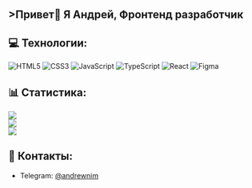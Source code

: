 ## >Привет👋 Я Андрей, Фронтенд разработчик


## 💻 Технологии:
![HTML5](https://img.shields.io/badge/html5-%23E34F26.svg?style=for-the-badge&logo=html5&logoColor=white) 
![CSS3](https://img.shields.io/badge/css3-%231572B6.svg?style=for-the-badge&logo=css3&logoColor=white) 
![JavaScript](https://img.shields.io/badge/javascript-%23323330.svg?style=for-the-badge&logo=javascript&logoColor=%23F7DF1E) 
![TypeScript](https://img.shields.io/badge/typescript-%23007ACC.svg?style=for-the-badge&logo=typescript&logoColor=white) 
![React](https://img.shields.io/badge/react-%2320232a.svg?style=for-the-badge&logo=react&logoColor=%2361DAFB) 
![Figma](https://img.shields.io/badge/figma-%23F24E1E.svg?style=for-the-badge&logo=figma&logoColor=white)

## 📊 Статистика:
![](https://github-readme-stats.vercel.app/api?username=daydreamonly&theme=dark&hide_border=false&include_all_commits=false&count_private=false)<br/>
![](https://nirzak-streak-stats.vercel.app/?user=daydreamonly&theme=dark&hide_border=false)<br/>
![](https://github-readme-stats.vercel.app/api/top-langs/?username=daydreamonly&theme=dark&hide_border=false&include_all_commits=false&count_private=false&layout=compact)

## 📲 Контакты:
- Telegram: [@andrewnim](https://t.me/andrewnim)
